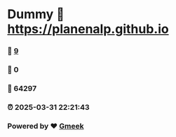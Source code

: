# Dummy :link: https://planenalp.github.io 
### :page_facing_up: [9](https://planenalp.github.io/tag.html) 
### :speech_balloon: 0 
### :hibiscus: 64297 
### :alarm_clock: 2025-03-31 22:21:43 
### Powered by :heart: [Gmeek](https://github.com/Meekdai/Gmeek)
